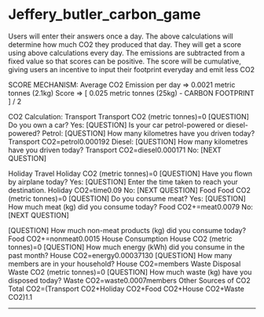 # Jeffery_butler_carbon_game
Users will enter their answers once a day.
The above calculations will determine how much CO2 they produced that day.
They will get a score using above calculations every day. The emissions are subtracted from a fixed value so that scores can be positive.
The score will be cumulative, giving users an incentive to input their footprint everyday and emit less CO2


SCORE MECHANISM:
Average CO2 Emission per day => 0.0021 metric tonnes (2.1kg)
Score => [ 0.025 metric tonnes (25kg) - CARBON FOOTPRINT ] / 2

CO2 Calculation:
Transport
Transport CO2 (metric tonnes)=0
[QUESTION] Do you own a car?
Yes:
[QUESTION] Is your car petrol-powered or diesel-powered?
Petrol:
[QUESTION] How many kilometres have you driven today?
Transport CO2=petrol0.000192
Diesel:
[QUESTION] How many kilometres have you driven today?
Transport CO2=diesel0.000171
No:
[NEXT QUESTION]

Holiday Travel
Holiday CO2 (metric tonnes)=0
[QUESTION] Have you flown by airplane today?
Yes:
[QUESTION] Enter the time taken to reach your destination.
Holiday CO2=time0.09
No:
[NEXT QUESTION]
Food
Food CO2 (metric tonnes)=0
[QUESTION] Do you consume meat?
Yes:
[QUESTION] How much meat (kg) did you consume today?
Food CO2+=meat0.0079
No:
[NEXT QUESTION]

[QUESTION] How much non-meat products (kg) did you consume today?
Food CO2+=nonmeat0.0015
House Consumption
House CO2 (metric tonnes)=0
[QUESTION] How much energy (kWh) did you consume in the past month?
House CO2=energy0.00037130
[QUESTION] How many members are in your household?
House CO2=members
Waste Disposal
Waste CO2 (metric tonnes)=0
[QUESTION] How much waste (kg) have you disposed today?
Waste CO2=waste0.0007members
Other Sources of CO2
Total CO2=(Transport CO2+Holiday CO2+Food CO2+House CO2+Waste CO2)1.1
__________________________________________________________________________________
